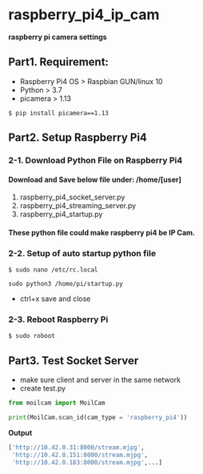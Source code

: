 # raspberry_pi4_ip_cam

**raspberry pi camera settings**

## Part1. Requirement:
- Raspberry Pi4 OS > Raspbian GUN/linux 10
- Python > 3.7
- picamera > 1.13

```commandline
$ pip install picamera==1.13
```


## Part2. Setup Raspberry Pi4
### 2-1. Download Python File on Raspberry Pi4
#### Download and Save below file under: /home/[user]
1. raspberry_pi4_socket_server.py
2. raspberry_pi4_streaming_server.py
3. raspberry_pi4_startup.py
#### These python file could make raspberry pi4 be IP Cam.

### 2-2. Setup of auto startup python file

```commandline
$ sudo nano /etc/rc.local
```
```commandline
sudo python3 /home/pi/startup.py
```
- ctrl+x save and close
### 2-3. Reboot Raspberry Pi
```commandline
$ sudo roboot
```
## Part3. Test Socket Server

- make sure client and server in the same network
- create test.py 

```python
from moilcam import MoilCam

print(MoilCam.scan_id(cam_type = 'raspberry_pi4'))
```
**Output**
```python
['http://10.42.0.31:8000/stream.mjpg',
 'http://10.42.0.151:8000/stream.mjpg',
 'http://10.42.0.183:8000/stream.mjpg',...]
```
